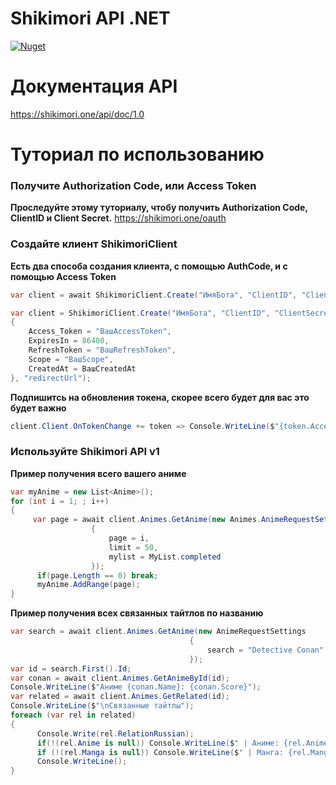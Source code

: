 # Shikimori API .NET

[![Nuget](https://img.shields.io/nuget/v/ShikimoriSharp)](https://www.nuget.org/packages/ShikimoriSharp/)

# Документация API
https://shikimori.one/api/doc/1.0

# Туториал по использованию

### Получите Authorization Code, или Access Token
**Проследуйте этому туториалу, чтобу получить Authorization Code, ClientID и Client Secret.**
https://shikimori.one/oauth

### Создайте клиент ShikimoriClient
**Есть два способа создания клиента, с помощью AuthCode, и с помощью Access Token**
```csharp
var client = await ShikimoriClient.Create("ИмяБота", "ClientID", "ClientSecret", AuthCode, "redirectUrl");
```


```csharp
var client = ShikimoriClient.Create("ИмяБота", "ClientID", "ClientSecret", new AccessToken 
{
    Access_Token = "ВашAccessToken",
    ExpiresIn = 86400,
    RefreshToken = "ВашRefreshToken",
    Scope = "ВашScope",
    CreatedAt = ВашCreatedAt
}, "redirectUrl");
```

**Подпишитсь на обновления токена, скорее всего будет для вас это будет важно**
```csharp
client.Client.OnTokenChange += token => Console.WriteLine($"{token.Access_Token}:{token.RefreshToken}");
```

### Используйте Shikimori API v1
**Пример получения всего вашего аниме**
```csharp
var myAnime = new List<Anime>(); 
for (int i = 1; ; i++)
{
     var page = await client.Animes.GetAnime(new Animes.AnimeRequestSettings
                  {
                      page = i,
                      limit = 50,
                      mylist = MyList.completed
                  });
      if(page.Length == 0) break;
      myAnime.AddRange(page);
}
```
**Пример получения всех связанных тайтлов по названию**
```csharp
var search = await client.Animes.GetAnime(new AnimeRequestSettings
                                        {
                                            search = "Detective Conan"
                                        });
var id = search.First().Id;
var conan = await client.Animes.GetAnimeById(id);
Console.WriteLine($"Аниме {conan.Name}: {conan.Score}");
var related = await client.Animes.GetRelated(id);
Console.WriteLine($"\nСвязанные тайтлы");
foreach (var rel in related)
{
      Console.Write(rel.RelationRussian);
      if(!(rel.Anime is null)) Console.WriteLine($" | Аниме: {rel.Anime.Name}");
      if (!(rel.Manga is null)) Console.WriteLine($" | Манга: {rel.Manga.Name}");
      Console.WriteLine();
}
```

